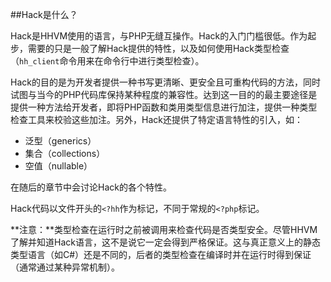 ##Hack是什么？

Hack是HHVM使用的语言，与PHP无缝互操作。Hack的入门门槛很低。作为起步，需要的只是一般了解Hack提供的特性，以及如何使用Hack类型检查（`hh_client`命令用来在命令行中进行类型检查）。

Hack的目的是为开发者提供一种书写更清晰、更安全且可重构代码的方法，同时试图与当今的PHP代码库保持某种程度的兼容性。达到这一目的的最主要途径是提供一种方法给开发者，即将PHP函数和类用类型信息进行加注，提供一种类型检查工具来校验这些加注。另外，Hack还提供了特定语言特性的引入，如：

* 泛型（generics）
* 集合（collections）
* 空值（nullable）

在随后的章节中会讨论Hack的各个特性。

Hack代码以文件开头的`<?hh`作为标记，不同于常规的`<?php`标记。 

**注意：**类型检查在运行时之前被调用来检查代码是否类型安全。尽管HHVM了解并知道Hack语言，这不是说它一定会得到严格保证。这与真正意义上的静态类型语言（如C#）还是不同的，后者的类型检查在编译时并在运行时得到保证（通常通过某种异常机制）。 